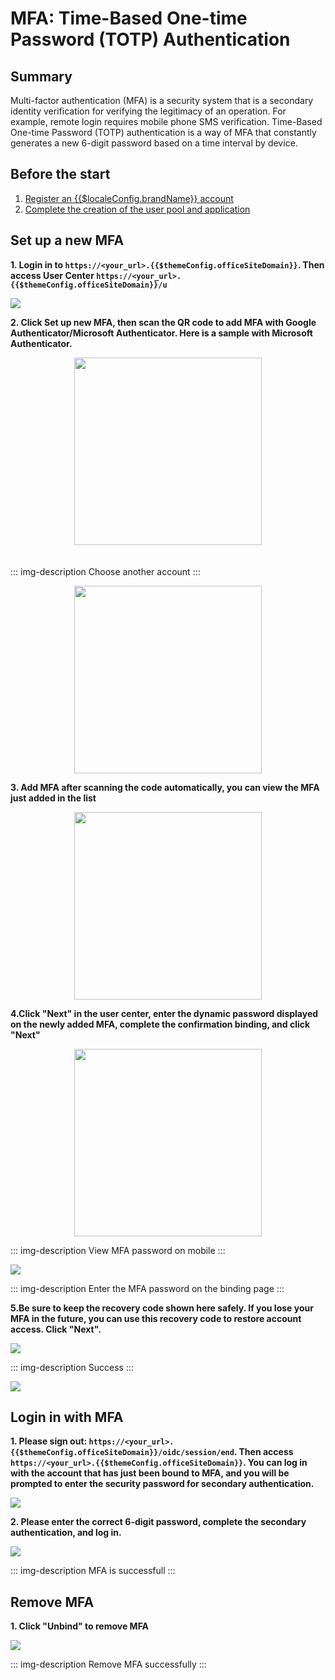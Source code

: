 # MFA: Time-Based One-time Password (TOTP) Authentication 

## Summary 

Multi-factor authentication (MFA) is a security system that is a secondary identity verification for verifying the legitimacy of an operation. For example, remote login requires mobile phone SMS verification. Time-Based One-time Password (TOTP) authentication is a way of MFA that constantly generates a new 6-digit password based on a time interval by device.


## Before the start

1. [Register an {{$localeConfig.brandName}} account](https://console.approw.com/)
2. [Complete the creation of the user pool and application](/docs/en/guides/basics/authenticate-first-user/use-hosted-login-page.md)

## Set up a new MFA

**1. Login in to `https://<your_url>.{{$themeConfig.officeSiteDomain}}`. Then access User Center `https://<your_url>.{{$themeConfig.officeSiteDomain}}/u`**

![](./images/1-1.png)

**2. Click Set up new MFA, then scan the QR code to add MFA with Google Authenticator/Microsoft Authenticator. Here is a sample with Microsoft Authenticator.**

<img src="./images/1-2.png" style="margin-top: 20px; width: 300px; margin: 0 auto; display: block;" class="md-img-padding" />

<div style="height: 20px;"></div>

::: img-description
Choose another account
:::

<img src="./images/1-3.png" style="margin-top: 20px; width: 300px; margin: 0 auto; display: block;" class="md-img-padding" />

**3. Add MFA after scanning the code automatically, you can view the MFA just added in the list**

<img src="./images/1-4.png" style="margin-top: 20px; width: 300px; margin: 0 auto; display: block;" class="md-img-padding" />

**4.Click "Next" in the user center, enter the dynamic password displayed on the newly added MFA, complete the confirmation binding, and click "Next"**

<img src="./images/1-5.png" style="margin-top: 20px; width: 300px; margin: 0 auto; display: block;" class="md-img-padding" />

::: img-description
View MFA password on mobile
:::

![](./images/1-6.png)

::: img-description
Enter the MFA password on the binding page
:::

**5.Be sure to keep the recovery code shown here safely. If you lose your MFA in the future, you can use this recovery code to restore account access. Click "Next".**

![](./images/1-7.png)

::: img-description
Success
:::

![](./images/1-8.png)
## Login in with MFA

**1. Please sign out: `https://<your_url>.{{$themeConfig.officeSiteDomain}}/oidc/session/end`. Then access `https://<your_url>.{{$themeConfig.officeSiteDomain}}`. You can log in with the account that has just been bound to MFA, and you will be prompted to enter the security password for secondary authentication.**

![](./images/2-1.png)

**2. Please enter the correct 6-digit password, complete the secondary authentication, and log in.**

![](./images/2-2.png)

::: img-description
MFA is successfull
:::

## Remove MFA

**1. Click "Unbind" to remove MFA**

![](./images/3-1.png)

::: img-description
Remove MFA successfully
:::
